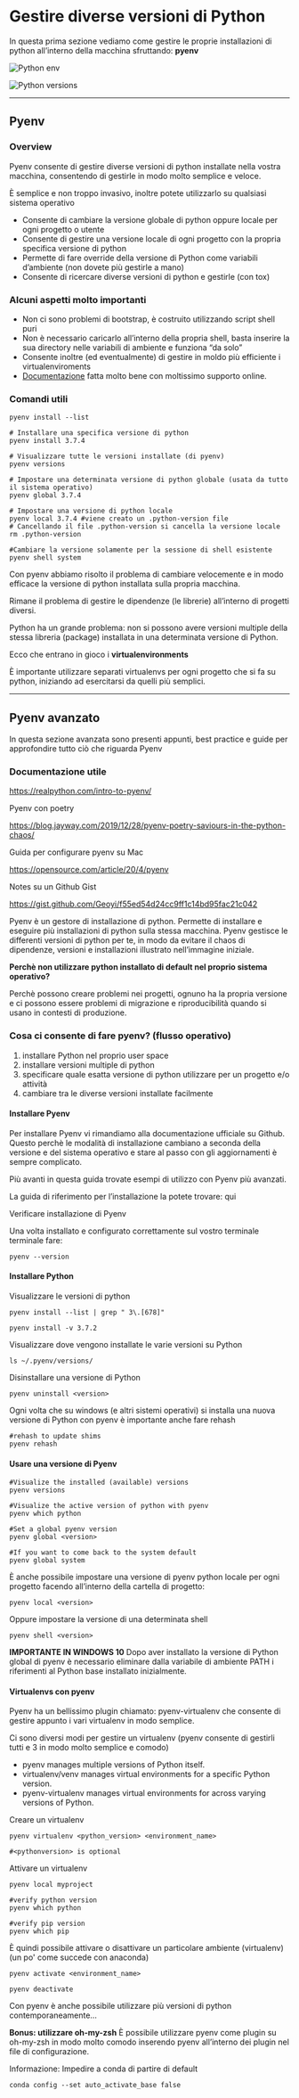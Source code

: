 
# Gestire diverse versioni di Python
In questa prima sezione vediamo come gestire le proprie installazioni di python all’interno della macchina sfruttando: **pyenv**

![Python env](../../static/images/articles/python-env.png)

![Python versions](../../static/images/articles/pythonversions.png)

---
## **Pyenv**

### Overview

Pyenv consente di gestire diverse versioni di python installate nella vostra macchina, consentendo di gestirle in modo molto semplice e veloce.

È semplice e non troppo invasivo, inoltre potete utilizzarlo su qualsiasi sistema operativo

* Consente di cambiare la versione globale di python oppure locale per ogni progetto o utente
* Consente di gestire una versione locale di ogni progetto con la propria specifica versione di python
* Permette di fare override della versione di Python come variabili d’ambiente (non dovete più gestirle a mano)
* Consente di ricercare diverse versioni di python e gestirle (con tox)

### Alcuni aspetti molto importanti

* Non ci sono problemi di bootstrap, è costruito utilizzando script shell puri
* Non è necessario caricarlo all’interno della propria shell, basta inserire la sua directory nelle variabili di ambiente e funziona “da solo”
* Consente inoltre (ed eventualmente) di gestire in moldo più efficiente i virtualenviroments
* [Documentazione](https://github.com/pyenv/pyenv) fatta molto bene con moltissimo supporto online.

### Comandi utili

```
pyenv install --list

# Installare una specifica versione di python
pyenv install 3.7.4

# Visualizzare tutte le versioni installate (di pyenv)
pyenv versions

# Impostare una determinata versione di python globale (usata da tutto il sistema operativo)
pyenv global 3.7.4

# Impostare una versione di python locale
pyenv local 3.7.4 #viene creato un .python-version file
# Cancellando il file .python-version si cancella la versione locale
rm .python-version

#Cambiare la versione solamente per la sessione di shell esistente
pyenv shell system
```

Con pyenv abbiamo risolto il problema di cambiare velocemente e in modo efficace la versione di python installata sulla propria macchina.

Rimane il problema di gestire le dipendenze (le librerie) all’interno di progetti diversi.

Python ha un grande problema: non si possono avere versioni multiple della stessa libreria (package) installata in una determinata versione di Python.

Ecco che entrano in gioco i **virtualenvironments**

È importante utilizzare separati virtualenvs per ogni progetto che si fa su python, iniziando ad esercitarsi da quelli più semplici.

---

## **Pyenv avanzato**

In questa sezione avanzata sono presenti appunti, best practice e guide per approfondire tutto ciò che riguarda Pyenv

### Documentazione utile

https://realpython.com/intro-to-pyenv/

Pyenv con poetry

https://blog.jayway.com/2019/12/28/pyenv-poetry-saviours-in-the-python-chaos/

Guida per configurare pyenv su Mac

https://opensource.com/article/20/4/pyenv

Notes su un Github Gist

https://gist.github.com/Geoyi/f55ed54d24cc9ff1c14bd95fac21c042

Pyenv è un gestore di installazione di python. Permette di installare e eseguire più installazioni di python sulla stessa macchina.
Pyenv gestisce le differenti versioni di python per te, in modo da evitare il chaos di dipendenze, versioni e installazioni illustrato nell’immagine iniziale.

**Perchè non utilizzare python installato di default nel proprio sistema operativo?**

Perchè possono creare problemi nei progetti, ognuno ha la propria versione e ci possono essere problemi di migrazione e riproducibilità quando si usano in contesti di produzione.


### Cosa ci consente di fare pyenv? (flusso operativo)

1. installare Python nel proprio user space
2. installare versioni multiple di python
3. specificare quale esatta versione di python utilizzare per un progetto e/o attività
4. cambiare tra le diverse versioni installate facilmente

#### Installare Pyenv

Per installare Pyenv vi rimandiamo alla documentazione ufficiale su Github.
Questo perchè le modalità di installazione cambiano a seconda della versione e del sistema operativo e stare al passo con gli aggiornamenti è sempre complicato.

Più avanti in questa guida trovate esempi di utilizzo con Pyenv più avanzati.

La guida di riferimento per l’installazione la potete trovare: qui

Verificare installazione di Pyenv

Una volta installato e configurato correttamente sul vostro terminale terminale fare:

```
pyenv --version
```

#### Installare Python

Visualizzare le versioni di python

```
pyenv install --list | grep " 3\.[678]"
```
```
pyenv install -v 3.7.2
```

Visualizzare dove vengono installate le varie versioni su Python
```
ls ~/.pyenv/versions/
```

Disinstallare una versione di Python
```
pyenv uninstall <version>
```

Ogni volta che su windows (e altri sistemi operativi) si installa una nuova versione di Python con pyenv è importante anche fare rehash
```
#rehash to update shims
pyenv rehash
```

#### Usare una versione di Pyenv
```
#Visualize the installed (available) versions
pyenv versions

#Visualize the active version of python with pyenv
pyenv which python

#Set a global pyenv version
pyenv global <version>

#If you want to come back to the system default
pyenv global system
```

È anche possibile impostare una versione di pyenv python locale per ogni progetto facendo all’interno della cartella di progetto:

```
pyenv local <version>
```
Oppure impostare la versione di una determinata shell

```
pyenv shell <version>
```

**IMPORTANTE IN WINDOWS 10**
Dopo aver installato la versione di Python global di pyenv è necessario eliminare dalla variabile di ambiente PATH i riferimenti al Python base installato inizialmente.

#### Virtualenvs con pyenv
Pyenv ha un bellissimo plugin chiamato: pyenv-virtualenv che consente di gestire appunto i vari virtualenv in modo semplice.

Ci sono diversi modi per gestire un virtualenv (pyenv consente di gestirli tutti e 3 in modo molto semplice e comodo)

* pyenv manages multiple versions of Python itself.
* virtualenv/venv manages virtual environments for a specific Python version.
* pyenv-virtualenv manages virtual environments for across varying versions of Python.

Creare un virtualenv
```
pyenv virtualenv <python_version> <environment_name>

#<pythonversion> is optional
```

Attivare un virtualenv

```
pyenv local myproject

#verify python version
pyenv which python

#verify pip version
pyenv which pip
```

È quindi possibile attivare o disattivare un particolare ambiente (virtualenv) (un po' come succede con anaconda)
```
pyenv activate <environment_name>

pyenv deactivate
```

Con pyenv è anche possibile utilizzare più versioni di python contemporaneamente…

**Bonus: utilizzare oh-my-zsh**
È possibile utilizzare pyenv come plugin su oh-my-zsh in modo molto comodo inserendo pyenv all’interno dei plugin nel file di configurazione.

Informazione: Impedire a conda di partire di default

```
conda config --set auto_activate_base false
```